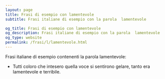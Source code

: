 ```yaml
---
layout: page
title: Frasi di esempio con lamentevole 
subtitle: Frasi italiane di esempio con la parola  lamentevole

og_title: Frasi di esempio con lamentevole 
og_description: Frasi italiane di esempio con la parola  lamentevole
og_type: website
permalink: /frasi/l/lamentevole.html
---
```


Frasi italiane di esempio contenenti la parola lamentevole:


- Tutti coloro che intesero quella voce si sentirono gelare, tanto era lamentevole e terribile.
